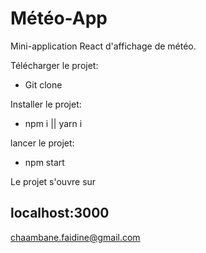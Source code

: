 <h1>Météo-App</h1>

Mini-application React d'affichage de météo.

Télécharger le projet:
- Git clone

Installer le projet:
- npm i || yarn i

lancer le projet:
- npm start

Le projet s'ouvre sur <h2>localhost:3000</h2> 

chaambane.faidine@gmail.com



